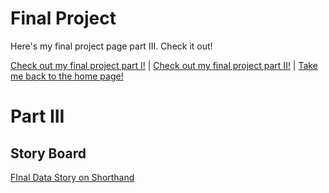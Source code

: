 # Final Project

Here's my final project page part III. Check it out!

[Check out my final project part I!](finalproject1.md) | [Check out my final project part II!](finalproject2.md) | [Take me back to the home page!](README.md)

# Part III
## Story Board
[FInal Data Story on Shorthand](https://carnegiemellon.shorthandstories.com/vistas-ventures/index.html)
